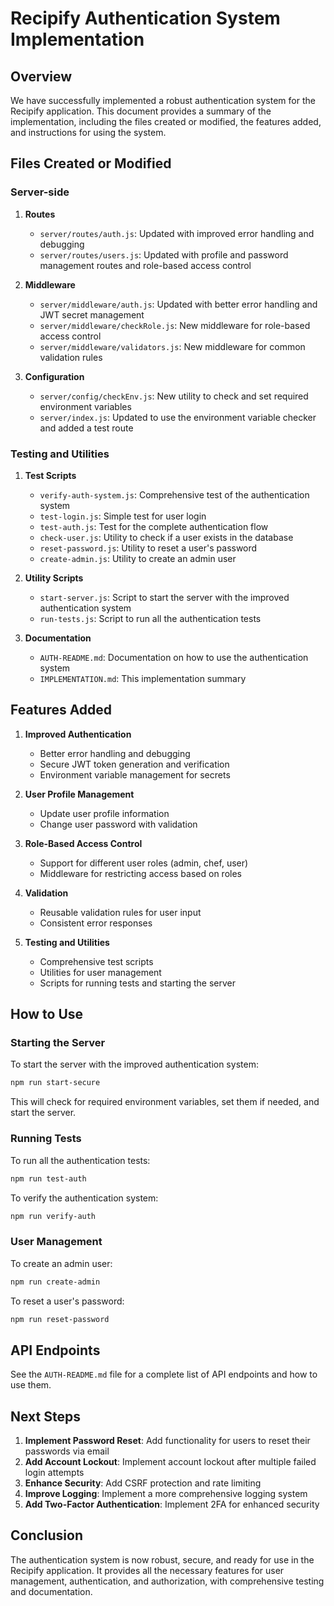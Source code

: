 # Recipify Authentication System Implementation

## Overview

We have successfully implemented a robust authentication system for the Recipify application. This document provides a summary of the implementation, including the files created or modified, the features added, and instructions for using the system.

## Files Created or Modified

### Server-side

1. **Routes**
   - `server/routes/auth.js`: Updated with improved error handling and debugging
   - `server/routes/users.js`: Updated with profile and password management routes and role-based access control

2. **Middleware**
   - `server/middleware/auth.js`: Updated with better error handling and JWT secret management
   - `server/middleware/checkRole.js`: New middleware for role-based access control
   - `server/middleware/validators.js`: New middleware for common validation rules

3. **Configuration**
   - `server/config/checkEnv.js`: New utility to check and set required environment variables
   - `server/index.js`: Updated to use the environment variable checker and added a test route

### Testing and Utilities

1. **Test Scripts**
   - `verify-auth-system.js`: Comprehensive test of the authentication system
   - `test-login.js`: Simple test for user login
   - `test-auth.js`: Test for the complete authentication flow
   - `check-user.js`: Utility to check if a user exists in the database
   - `reset-password.js`: Utility to reset a user's password
   - `create-admin.js`: Utility to create an admin user

2. **Utility Scripts**
   - `start-server.js`: Script to start the server with the improved authentication system
   - `run-tests.js`: Script to run all the authentication tests

3. **Documentation**
   - `AUTH-README.md`: Documentation on how to use the authentication system
   - `IMPLEMENTATION.md`: This implementation summary

## Features Added

1. **Improved Authentication**
   - Better error handling and debugging
   - Secure JWT token generation and verification
   - Environment variable management for secrets

2. **User Profile Management**
   - Update user profile information
   - Change user password with validation

3. **Role-Based Access Control**
   - Support for different user roles (admin, chef, user)
   - Middleware for restricting access based on roles

4. **Validation**
   - Reusable validation rules for user input
   - Consistent error responses

5. **Testing and Utilities**
   - Comprehensive test scripts
   - Utilities for user management
   - Scripts for running tests and starting the server

## How to Use

### Starting the Server

To start the server with the improved authentication system:

```bash
npm run start-secure
```

This will check for required environment variables, set them if needed, and start the server.

### Running Tests

To run all the authentication tests:

```bash
npm run test-auth
```

To verify the authentication system:

```bash
npm run verify-auth
```

### User Management

To create an admin user:

```bash
npm run create-admin
```

To reset a user's password:

```bash
npm run reset-password
```

## API Endpoints

See the `AUTH-README.md` file for a complete list of API endpoints and how to use them.

## Next Steps

1. **Implement Password Reset**: Add functionality for users to reset their passwords via email
2. **Add Account Lockout**: Implement account lockout after multiple failed login attempts
3. **Enhance Security**: Add CSRF protection and rate limiting
4. **Improve Logging**: Implement a more comprehensive logging system
5. **Add Two-Factor Authentication**: Implement 2FA for enhanced security

## Conclusion

The authentication system is now robust, secure, and ready for use in the Recipify application. It provides all the necessary features for user management, authentication, and authorization, with comprehensive testing and documentation. 